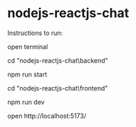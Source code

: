 # nodejs-reactjs-chat

Instructions to run:

open terminal 

cd "nodejs-reactjs-chat\backend"

npm run start

cd "nodejs-reactjs-chat\frontend"

npm run dev


open http://localhost:5173/
